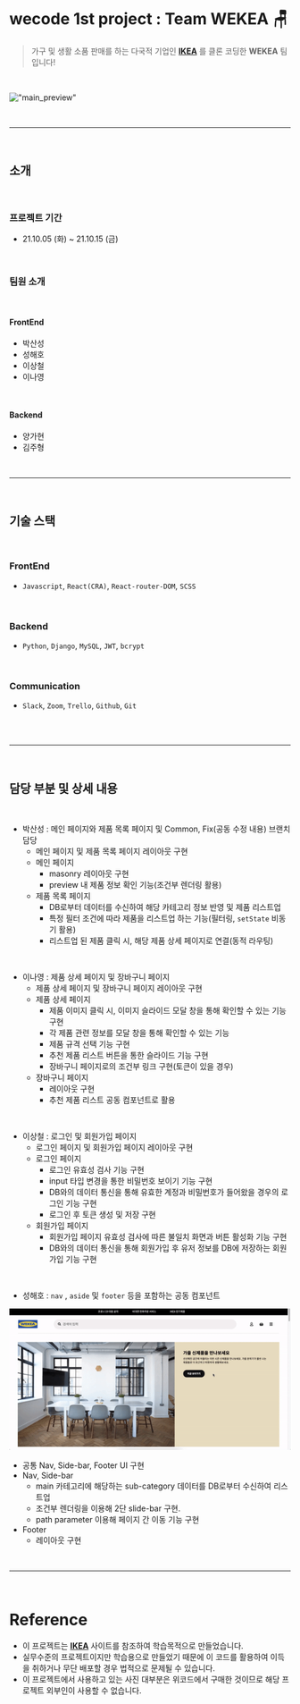 # wecode 1st project : Team WEKEA 🪑

> 가구 및 생활 소품 판매를 하는 다국적 기업인 [**IKEA**](https://www.ikea.com/kr/ko/) 를 클론 코딩한 **WEKEA** 팀 입니다!

</br>

!["main_preview"](public/Image/main_preview.gif)

</br>

---

</br>

## 소개

</br>

### 프로젝트 기간

- 21.10.05 (화) ~ 21.10.15 (금)

</br>

### 팀원 소개

</br>

#### FrontEnd

- 박산성
- 성해호
- 이상철
- 이나영

</br>

#### Backend

- 양가현
- 김주형

</br>

---

</br>

## 기술 스택

</br>

### FrontEnd

- `Javascript`, `React(CRA)`, `React-router-DOM`, `SCSS`

</br>

### Backend

- `Python`, `Django`, `MySQL`, `JWT`, `bcrypt`

</br>

### Communication

- `Slack`, `Zoom`, `Trello`, `Github`, `Git`

</br>

</br>

---

</br>

## 담당 부분 및 상세 내용

</br>

- 박산성 : 메인 페이지와 제품 목록 페이지 및 Common, Fix(공동 수정 내용) 브랜치 담당
  - 메인 페이지 및 제품 목록 페이지 레이아웃 구현
  - 메인 페이지
    - masonry 레이아웃 구현
    - preview 내 제품 정보 확인 기능(조건부 렌더링 활용)
  - 제품 목록 페이지
    - DB로부터 데이터를 수신하여 해당 카테고리 정보 반영 및 제품 리스트업
    - 특정 필터 조건에 따라 제품을 리스트업 하는 기능(필터링, `setState` 비동기 활용)
    - 리스트업 된 제품 클릭 시, 해당 제품 상세 페이지로 연결(동적 라우팅)

</br>

- 이나영 : 제품 상세 페이지 및 장바구니 페이지
  - 제품 상세 페이지 및 장바구니 페이지 레이아웃 구현
  - 제품 상세 페이지
    - 제품 이미지 클릭 시, 이미지 슬라이드 모달 창을 통해 확인할 수 있는 기능 구현
    - 각 제품 관련 정보를 모달 창을 통해 확인할 수 있는 기능
    - 제품 규격 선택 기능 구현
    - 추천 제품 리스트 버튼을 통한 슬라이드 기능 구현
    - 장바구니 페이지로의 조건부 링크 구현(토큰이 있을 경우)
  - 장바구니 페이지
    - 레이아웃 구현
    - 추천 제품 리스트 공동 컴포넌트로 활용

</br>

- 이상철 : 로그인 및 회원가입 페이지
  - 로그인 페이지 및 회원가입 페이지 레이아웃 구현
  - 로그인 페이지
    - 로그인 유효성 검사 기능 구현
    - input 타입 변경을 통한 비밀번호 보이기 기능 구현
    - DB와의 데이터 통신을 통해 유효한 계정과 비밀번호가 들어왔을 경우의 로그인 기능 구현
    - 로그인 후 토큰 생성 및 저장 구현
  - 회원가입 페이지
    - 회원가입 페이지 유효성 검사에 따른 불일치 화면과 버튼 활성화 기능 구현
    - DB와의 데이터 통신을 통해 회원가입 후 유저 정보를 DB에 저장하는 회원가입 기능 구현

</br>

- 성해호 : `nav` , `aside` 및 `footer` 등을 포함하는 공동 컴포넌트

!["side_bar"](public/Image/side_bar.gif)
  - 공통 Nav, Side-bar, Footer UI 구현
  - Nav, Side-bar
    - main 카테고리에 해당하는 sub-category 데이터를 DB로부터 수신하여 리스트업
    - 조건부 렌더링을 이용해 2단 slide-bar 구현.
    - path parameter 이용해 페이지 간 이동 기능 구현
  - Footer
    - 레이아웃 구현

</br>

---

</br>

# Reference

- 이 프로젝트는 [**IKEA**](https://www.ikea.com/kr/ko/) 사이트를 참조하여 학습목적으로 만들었습니다.
- 실무수준의 프로젝트이지만 학습용으로 만들었기 때문에 이 코드를 활용하여 이득을 취하거나 무단 배포할 경우 법적으로 문제될 수 있습니다.
- 이 프로젝트에서 사용하고 있는 사진 대부분은 위코드에서 구매한 것이므로 해당 프로젝트 외부인이 사용할 수 없습니다.
